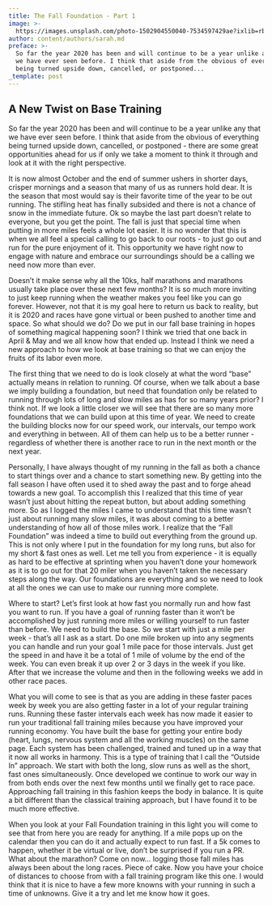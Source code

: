 ```yaml
---
title: The Fall Foundation - Part 1
image: >-
  https://images.unsplash.com/photo-1502904550040-7534597429ae?ixlib=rb-1.2.1&ixid=eyJhcHBfaWQiOjEyMDd9&auto=format&fit=crop&w=3649&q=80
author: content/authors/sarah.md
preface: >-
  So far the year 2020 has been and will continue to be a year unlike any that
  we have ever seen before. I think that aside from the obvious of everything
  being turned upside down, cancelled, or postponed...
_template: post
---
```


## A New Twist on Base Training

So far the year 2020 has been and will continue to be a year unlike any that
we have ever seen before. I think that aside from the obvious of everything
being turned upside down, cancelled, or postponed - there are some great
opportunities ahead for us if only we take a moment to think it through and
look at it with the right perspective.

It is now almost October and the end of summer ushers in shorter days, crisper
mornings and a season that many of us as runners hold dear. It is the season
that most would say is their favorite time of the year to be out running. The
stifling heat has finally subsided and there is not a chance of snow in the
immediate future. Ok so maybe the last part doesn’t relate to everyone, but
you get the point. The fall is just that special time when putting in more
miles feels a whole lot easier. It is no wonder that this is when we all feel
a special calling to go back to our roots - to just go out and run for the
pure enjoyment of it. This opportunity we have right now to engage with nature
and embrace our surroundings should be a calling we need now more than ever.

Doesn’t it make sense why all the 10ks, half marathons and marathons usually
take place over these next few months? It is so much more inviting to just
keep running when the weather makes you feel like you can go forever. However,
not that it is my goal here to return us back to reality, but it is 2020 and
races have gone virtual or been pushed to another time and space. So what
should we do? Do we put in our fall base training in hopes of something
magical happening soon? I think we tried that one back in April & May and we
all know how that ended up. Instead I think we need a new approach to how we
look at base training so that we can enjoy the fruits of its labor even more.

The first thing that we need to do is look closely at what the word “base”
actually means in relation to running. Of course, when we talk about a base we
imply building a foundation, but need that foundation only be related to
running through lots of long and slow miles as has for so many years prior? I
think not. If we look a little closer we will see that there are so many more
foundations that we can build upon at this time of year. We need to create the
building blocks now for our speed work, our intervals, our tempo work and
everything in between. All of them can help us to be a better runner -
regardless of whether there is another race to run in the next month or the
next year.

Personally, I have always thought of my running in the fall as both a chance
to start things over and a chance to start something new. By getting into the
fall season I have often used it to shed away the past and to forge ahead
towards a new goal. To accomplish this I realized that this time of year
wasn’t just about hitting the repeat button, but about adding something more.
So as I logged the miles I came to understand that this time wasn’t just about
running many slow miles, it was about coming to a better understanding of how
all of those miles work. I realize that the “Fall Foundation” was indeed a
time to build out everything from the ground up. This is not only where I put
in the foundation for my long runs, but also for my short & fast ones as well.
Let me tell you from experience - it is equally as hard to be effective at
sprinting when you haven’t done your homework as it is to go out for that 20
miler when you haven’t taken the necessary steps along the way. Our
foundations are everything and so we need to look at all the ones we can use
to make our running more complete.

Where to start? Let’s first look at how fast you normally run and how fast you
want to run. If you have a goal of running faster than it won’t be
accomplished by just running more miles or willing yourself to run faster than
before. We need to build the base. So we start with just a mile per week -
that’s all I ask as a start. Do one mile broken up into any segments you can
handle and run your goal 1 mile pace for those intervals. Just get the speed
in and have it be a total of 1 mile of volume by the end of the week. You can
even break it up over 2 or 3 days in the week if you like. After that we
increase the volume and then in the following weeks we add in other race
paces.

What you will come to see is that as you are adding in these faster paces week
by week you are also getting faster in a lot of your regular training runs.
Running these faster intervals each week has now made it easier to run your
traditional fall training miles because you have improved your running
economy. You have built the base for getting your entire body (heart, lungs,
nervous system and all the working muscles) on the same page. Each system has
been challenged, trained and tuned up in a way that it now all works in
harmony. This is a type of training that I call the “Outside In” approach. We
start with both the long, slow runs as well as the short, fast ones
simultaneously. Once developed we continue to work our way in from both ends
over the next few months until we finally get to race pace. Approaching fall
training in this fashion keeps the body in balance. It is quite a bit
different than the classical training approach, but I have found it to be much
more effective.

When you look at your Fall Foundation training in this light you will come to
see that from here you are ready for anything. If a mile pops up on the
calendar then you can do it and actually expect to run fast. If a 5k comes to
happen, whether it be virtual or live, don’t be surprised if you run a PR.
What about the marathon? Come on now… logging those fall miles has always been
about the long races. Piece of cake. Now you have your choice of distances to
choose from with a fall training program like this one. I would think that it
is nice to have a few more knowns with your running in such a time of
unknowns. Give it a try and let me know how it goes.
